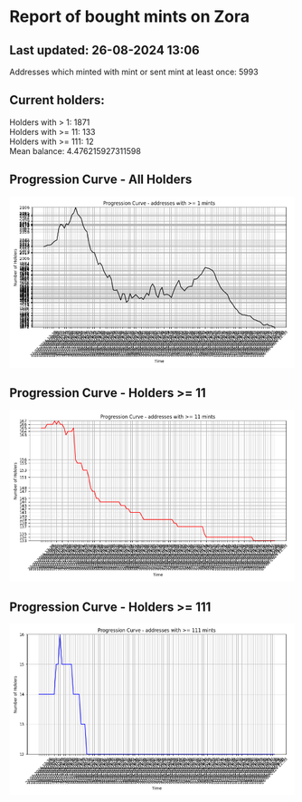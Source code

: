 # Report of bought mints on Zora
## Last updated: 26-08-2024 13:06
Addresses which minted with mint or sent mint at least once: 5993

## Current holders:
Holders with > 1: 1871  
Holders with >= 11: 133  
Holders with >= 111: 12  
Mean balance: 4.476215927311598  

## Progression Curve - All Holders
![addresses with >= 1 mint](progression_curve_all.png)
## Progression Curve - Holders >= 11
![addresses with >= 11 mints](progression_curve_gt_11.png)
## Progression Curve - Holders >= 111
![addresses with >= 111 mints](progression_curve_gt_111.png)
